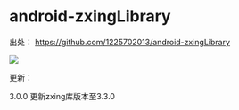 # android-zxingLibrary

出处：
https://github.com/1225702013/android-zxingLibrary

[![](https://jitpack.io/v/Chee94/android-zxingLibrary.svg)](https://jitpack.io/#Chee94/android-zxingLibrary)

更新：

3.0.0 更新zxing库版本至3.3.0
